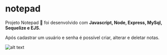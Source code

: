 # notepad

Projeto Notepad 📓 foi desenvolvido com <strong>Javascript, Node, Express, MySql, Sequelize e EJS.</strong>

Após cadastrar um usuário e senha é possível criar, alterar e deletar notas.

![alt text](https://j.gifs.com/99YBXP.gif)
